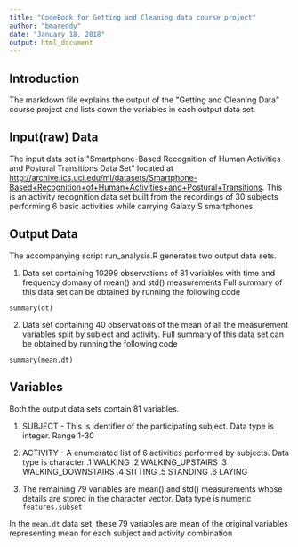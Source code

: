 ```yaml
---
title: "CodeBook for Getting and Cleaning data course project"
author: "bmareddy"
date: "January 18, 2018"
output: html_document
---
```


## Introduction

The markdown file explains the output of the "Getting and Cleaning Data" course project and lists down the variables in each output data set. 

## Input(raw) Data
The input data set is "Smartphone-Based Recognition of Human Activities and Postural Transitions Data Set" located at http://archive.ics.uci.edu/ml/datasets/Smartphone-Based+Recognition+of+Human+Activities+and+Postural+Transitions. This is an activity recognition data set built from the recordings of 30 subjects performing 6 basic activities while carrying Galaxy S smartphones.

## Output Data
The accompanying script run_analysis.R generates two output data sets.

1. Data set containing 10299 observations of 81 variables with time and frequency domany of mean() and std() measurements
Full summary of this data set can be obtained by running the following code
```{dt}
summary(dt)
```
2. Data set containing 40 observations of the mean of all the measurement variables split by subject and activity. Full summary of this data set can be obtained by running the following code
```{mean.dt}
summary(mean.dt)
````

## Variables
Both the output data sets contain 81 variables.

1. SUBJECT - This is identifier of the participating subject. Data type is integer. Range 1-30
2. ACTIVITY - A enumerated list of 6 activities performed by subjects. Data type is character
  .1 WALKING
  .2 WALKING_UPSTAIRS
  .3 WALKING_DOWNSTAIRS
  .4 SITTING
  .5 STANDING
  .6 LAYING

3. The remaining 79 variables are mean() and std() measurements whose details are stored in the character vector. Data type is numeric
```features.subset```

In the ```mean.dt``` data set, these 79 variables are mean of the original variables representing mean for each subject and activity combination
